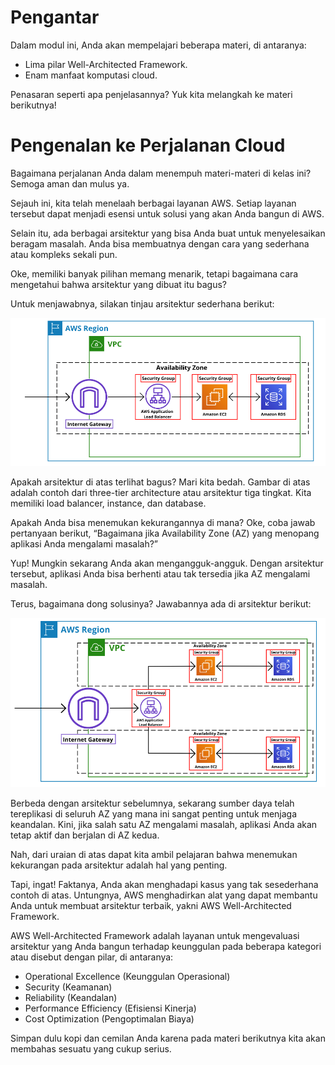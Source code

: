 # Pengantar
Dalam modul ini, Anda akan mempelajari beberapa materi, di antaranya:

  - Lima pilar Well-Architected Framework.
  - Enam manfaat komputasi cloud.

Penasaran seperti apa penjelasannya? Yuk kita melangkah ke materi berikutnya!

# Pengenalan ke Perjalanan Cloud
Bagaimana perjalanan Anda dalam menempuh materi-materi di kelas ini? Semoga aman dan mulus ya.

Sejauh ini, kita telah menelaah berbagai layanan AWS. Setiap layanan tersebut dapat menjadi esensi untuk solusi yang akan Anda bangun di AWS.

Selain itu, ada berbagai arsitektur yang bisa Anda buat untuk menyelesaikan beragam masalah. Anda bisa membuatnya dengan cara yang sederhana atau kompleks sekali pun.

Oke, memiliki banyak pilihan memang menarik, tetapi bagaimana cara mengetahui bahwa arsitektur yang dibuat itu bagus?

Untuk menjawabnya, silakan tinjau arsitektur sederhana berikut:

<img src="img/cloud.png">

Apakah arsitektur di atas terlihat bagus? Mari kita bedah. Gambar di atas adalah contoh dari three-tier architecture atau arsitektur tiga tingkat. Kita memiliki load balancer, instance, dan database.

Apakah Anda bisa menemukan kekurangannya di mana? Oke, coba jawab pertanyaan berikut, “Bagaimana jika Availability Zone (AZ) yang menopang aplikasi Anda mengalami masalah?”

Yup! Mungkin sekarang Anda akan mengangguk-angguk. Dengan arsitektur tersebut, aplikasi Anda bisa berhenti atau tak tersedia jika AZ mengalami masalah.

Terus, bagaimana dong solusinya? Jawabannya ada di arsitektur berikut:

<img src="img/cloud1.png">

Berbeda dengan arsitektur sebelumnya, sekarang sumber daya telah tereplikasi di seluruh AZ yang mana ini sangat penting untuk menjaga keandalan. Kini, jika salah satu AZ mengalami masalah, aplikasi Anda akan tetap aktif dan berjalan di AZ kedua.

Nah, dari uraian di atas dapat kita ambil pelajaran bahwa menemukan kekurangan pada arsitektur adalah hal yang penting.

Tapi, ingat! Faktanya, Anda akan menghadapi kasus yang tak sesederhana contoh di atas. Untungnya, AWS menghadirkan alat yang dapat membantu Anda untuk membuat arsitektur terbaik, yakni AWS Well-Architected Framework.

AWS Well-Architected Framework adalah layanan untuk mengevaluasi arsitektur yang Anda bangun terhadap keunggulan pada beberapa kategori atau disebut dengan pilar, di antaranya:

  - Operational Excellence (Keunggulan Operasional)
  - Security (Keamanan)
  - Reliability (Keandalan)
  - Performance Efficiency (Efisiensi Kinerja)
  - Cost Optimization (Pengoptimalan Biaya)
  
Simpan dulu kopi dan cemilan Anda karena pada materi berikutnya kita akan membahas sesuatu yang cukup serius.